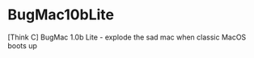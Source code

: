 BugMac10bLite
=============

[Think C] BugMac 1.0b Lite - explode the sad mac when classic MacOS boots up

